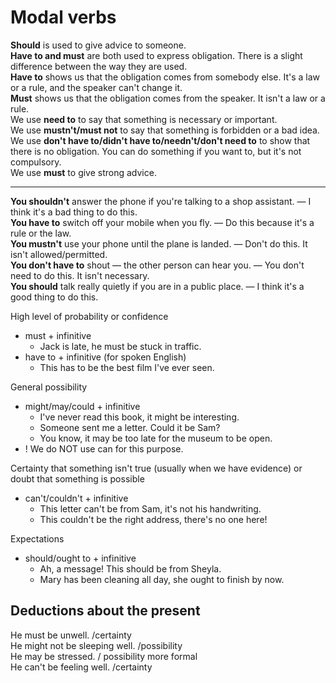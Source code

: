 # Modal verbs
**Should** is used to give advice to someone.  
**Have to and must** are both used to express obligation. There is a slight difference between the way they are used.  
**Have to** shows us that the obligation comes from somebody else. It's a law or a rule, and the speaker can't change it.  
**Must** shows us that the obligation comes from the speaker. It isn't a law or a rule.  
We use **need to** to say that something is necessary or important.  
We use **mustn't/must not** to say that something is forbidden or a bad idea.  
We use **don't have to/didn't have to/needn't/don't need to** to show that there is no obligation. You can do something if you want to, but it's not compulsory.  
We use **must** to give strong advice.  
   
--- 

 **You shouldn't** answer the phone if you're talking to a shop assistant. — 
I think it's a bad thing to do this.  
**You have to** switch off your mobile when you fly. — 
Do this because it's a rule or the law.  
**You mustn't** use your phone until the plane is landed. — 
Don't do this. It isn't allowed/permitted.  
**You don't have to** shout — the other person can hear you. — 
You don't need to do this. It isn't necessary.  
**You should** talk really quietly if you are in a public place. — 
I think it's a good thing to do this.  


High level of probability or confidence  
- must + infinitive
  - Jack is late, he must be stuck in traffic.
- have to + infinitive (for spoken English)
  - This has to be the best film I've ever seen.

General possibility
- might/may/could + infinitive
  - I've never read this book, it might be interesting.
  - Someone sent me a letter. Could it be Sam?
  - You know, it may be too late for the museum to be open.
- ! We do NOT use can for this purpose.

Certainty that something isn't true (usually when we have evidence) or doubt that something is possible
- can't/couldn't + infinitive
  - This letter can't be from Sam, it's not his handwriting.
  - This couldn't be the right address, there's no one here!


Expectations
- should/ought to + infinitive
  - Ah, a message! This should be from Sheyla.
  - Mary has been cleaning all day, she ought to finish by now.


## Deductions about the present
  
He must be unwell. /certainty  
He might not be sleeping well. /possibility  
He may be stressed. / possibility more formal  
He can't be feeling well. /certainty  
